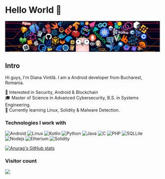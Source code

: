 # Hello World 👋
![](header_1.png)
## Intro
<p> Hi guys, I'm Diana Vintilă. I am a Android developer from Bucharest, Romania.  <p>
🧐 Interested in Security, Android & Blockchain </br>
🎓 Master of Science in Advanced Cybersecurity, B.S. in Systems Engineering. </br>
🌱 Currently learning Linux, Solidity & Malware Detection. </br>

<h3>Technologies I work with</h3>
<p>
   <img alt="Android" src="https://img.shields.io/badge/Android-3DDC84?style=for-the-badge&logo=android&logoColor=white" />
   <img alt="Linux" src="https://img.shields.io/badge/Linux-FCC624?style=for-the-badge&logo=linux&logoColor=black" />
   <img alt="Kotlin" src="https://img.shields.io/badge/Kotlin-0095D5?&style=for-the-badge&logo=kotlin&logoColor=white" />
   <img alt="Python" src="https://img.shields.io/badge/Python-14354C?style=for-the-badge&logo=python&logoColor=white" />
   <img alt="Java" src="https://img.shields.io/badge/Java-ED8B00?style=for-the-badge&logo=java&logoColor=white" />
   <img alt="C" src="https://img.shields.io/badge/C-00599C?style=for-the-badge&logo=c&logoColor=white" />
   <img alt="PHP" src="https://img.shields.io/badge/PHP-777BB4?style=for-the-badge&logo=php&logoColor=white" />
   <img alt="SQLLite" src="https://img.shields.io/badge/SQLite-07405E?style=for-the-badge&logo=sqlite&logoColor=white" />
   <img alt="Nodejs" src="https://img.shields.io/badge/Node.js-339933?style=for-the-badge&logo=nodedotjs&logoColor=white" />
   <img alt="Etherium" src="https://img.shields.io/badge/Ethereum-3C3C3D?style=for-the-badge&logo=Ethereum&logoColor=white" />
   <img alt="Solidity" src="https://img.shields.io/badge/Solidity-e6e6e6?style=for-the-badge&logo=solidity&logoColor=black" />
</p>


[![Anurag's GitHub stats](https://github-readme-stats.vercel.app/api?username=dianavintila)](https://github.com/dianavintila/github-readme-stats)
<!--START_SECTION:waka-->
<!--END_SECTION:waka-->



### Visitor count
<img src="https://profile-counter.glitch.me/dianavintila/count.svg" />
